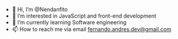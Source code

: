 - 👋 Hi, I’m @Nendanfito
- 👀 I’m interested in JavaScript and front-end development
- 🌱 I’m currently learning Software engineering
- 📫 How to reach me via email fernando.andres.dev@gmail.com

<!---
Nendanfito/Nendanfito is a ✨ special ✨ repository because its `README.md` (this file) appears on your GitHub profile.
You can click the Preview link to take a look at your changes.
--->
